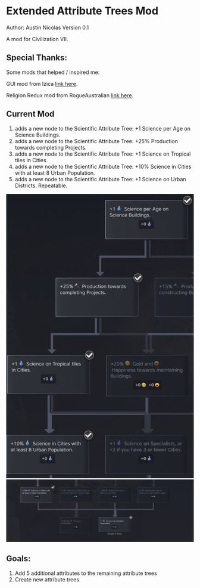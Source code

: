 # Extended Attribute Trees Mod

Author: Austin Nicolas
Version 0.1

A mod for Civilization VII.

## Special Thanks:

Some mods that helped / inspired me:

GUI mod from Izica [link here](https://forums.civfanatics.com/resources/content-modding-tools-with-gui.32139/).

Religion Redux mod from RogueAustralian [link here](https://forums.civfanatics.com/resources/goggless-germania-antiquity.31956/).

## Current Mod

<ol>
    <li>adds a new node to the Scientific Attribute Tree: +1 Science per Age on Science Buildings.</li>
    <li>adds a new node to the Scientific Attribute Tree: +25% Production towards completing Projects.</li>
    <li>adds a new node to the Scientific Attribute Tree: +1 Science on Tropical tiles in Cities.</li>
    <li>adds a new node to the Scientific Attribute Tree: +10% Science in Cities with at least 8 Urban Population.</li>
    <li>adds a new node to the Scientific Attribute Tree: +1 Science on Urban Districts. Repeatable.</li>
</ol>

![Image of the Scientific Attribute Tree with the first 4 new nodes.](images/new_science_attributes.png?raw=true "Scientific Attribute Tree with new nodes.")
![Image of the Scientific Attribute Tree with the final 2 new nodes.](images/new_science_attributes_2.png?raw=true "Scientific Attribute Tree with new nodes.")

## Goals:

<ol>
    <li>Add 5 additional attributes to the remaining attribute trees</li>
    <li>Create new attribute trees</li>
</ol>